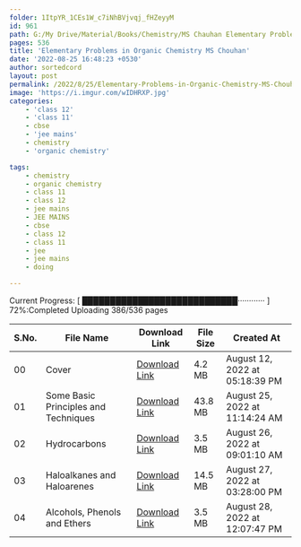 ```yaml
---
folder: 1ItpYR_1CEs1W_c7iNhBVjvqj_fHZeyyM
id: 961
path: G:/My Drive/Material/Books/Chemistry/MS Chauhan Elementary Problems
pages: 536
title: 'Elementary Problems in Organic Chemistry MS Chouhan'
date: '2022-08-25 16:48:23 +0530'
author: sortedcord
layout: post
permalink: /2022/8/25/Elementary-Problems-in-Organic-Chemistry-MS-Chouhan/
image: 'https://i.imgur.com/wIDHRXP.jpg'
categories:
    - 'class 12'
    - 'class 11'
    - cbse
    - 'jee mains'
    - chemistry
    - 'organic chemistry'

tags:
    - chemistry
    - organic chemistry
    - class 11
    - class 12
    - jee mains
    - JEE MAINS
    - cbse
    - class 12
    - class 11
    - jee
    - jee mains
    - doing

---
```


<!-- PROGRESS START -->
Current Progress: [ ████████████████████████████············ ] 72%:Completed Uploading 386/536 pages
<!-- PROGRESS END -->

<!-- TABLE START -->

| S.No. | File Name                            | Download Link                              | File Size | Created At                     |
|-------|--------------------------------------|--------------------------------------------|-----------|--------------------------------|
| 00    | Cover                                | [Download Link](https://shorturl.at/CDKL1) | 4.2 MB    | August 12, 2022 at 05:18:39 PM |
| 01    | Some Basic Principles and Techniques | [Download Link](https://shorturl.at/opwDH) | 43.8 MB   | August 25, 2022 at 11:14:24 AM |
| 02    | Hydrocarbons                         | [Download Link](https://shorturl.at/bGJP7) | 3.5 MB    | August 26, 2022 at 09:01:10 AM |
| 03    | Haloalkanes and Haloarenes           | [Download Link](https://shorturl.at/gIR05) | 14.5 MB   | August 27, 2022 at 03:28:00 PM |
| 04    | Alcohols, Phenols and Ethers         | [Download Link](https://shorturl.at/ozARS) | 3.5 MB    | August 28, 2022 at 12:07:47 PM |

<!-- TABLE END -->

